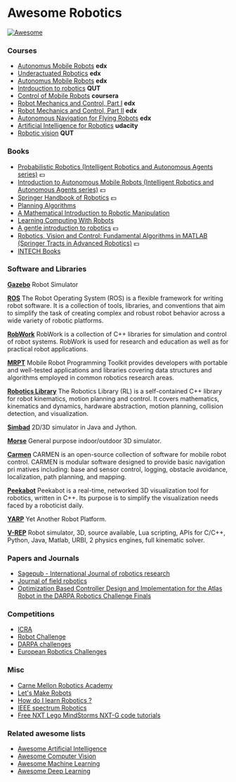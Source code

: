 Awesome Robotics
================

[![Awesome](https://cdn.rawgit.com/sindresorhus/awesome/d7305f38d29fed78fa85652e3a63e154dd8e8829/media/badge.svg)](https://github.com/sindresorhus/awesome)

### Courses ###
* [Autonomus Mobile Robots](https://courses.edx.org/courses/course-v1:ETHx+AMRx+1T2015/info)  **edx**
* [Underactuated Robotics](https://courses.edx.org/courses/course-v1:MITx+6.832x_2+3T2015/info) **edx**
* [Autonomus Mobile Robots](https://courses.edx.org/courses/ETHx/AMRx/1T2014/info) **edx**
* [Intrdouction to robotics](http://ocw.mit.edu/courses/mechanical-engineering/2-12-introduction-to-robotics-fall-2005/) **QUT**
* [Control of Mobile Robots](https://www.coursera.org/course/conrob) **coursera**
* [Robot Mechanics and Control, Part I](https://www.edx.org/course/robot-mechanics-control-part-i-snux-snu446-345-1x) **edx**
* [Robot Mechanics and Control, Part II](https://www.edx.org/course/robot-mechanics-control-part-ii-snux-snu446-345-2x) **edx**
* [Autonomous Navigation for Flying Robots](https://www.edx.org/course/autonomous-navigation-flying-robots-tumx-autonavx-0) **edx**
* [Artificial Intelligence for Robotics](https://www.udacity.com/course/artificial-intelligence-for-robotics--cs373) **udacity**
* [Robotic vision](https://www.qut.edu.au/study/short-courses-and-professional-development/short-courses/robotic-vision) **QUT**




### Books ###
* [Probabilistic Robotics (Intelligent Robotics and Autonomous Agents series)](http://www.amazon.com/Probabilistic-Robotics-Intelligent-Autonomous-Agents/dp/0262201623/)  :dollar:
* [Introduction to Autonomous Mobile Robots (Intelligent Robotics and Autonomous Agents series)](http://www.amazon.com/Introduction-Autonomous-Mobile-Intelligent-Robotics/dp/0262015358/)  :dollar:
* [Springer Handbook of Robotics](http://www.amazon.com/Springer-Handbook-Robotics-Bruno-Siciliano/dp/354023957X)  :dollar:
* [Planning Algorithms](http://planning.cs.uiuc.edu/)
* [A Mathematical Introduction to Robotic Manipulation](http://www.cds.caltech.edu/~murray/mlswiki/?title=First_edition)
* [Learning Computing With Robots](http://wiki.roboteducation.org/Introduction_to_Computer_Science_via_Robots)
* [A gentle introduction to robotics](http://www.amazon.com/Gentle-Introduction-ROS-Jason-OKane/dp/1492143235)  :dollar:
* [Robotics, Vision and Control: Fundamental Algorithms in MATLAB (Springer Tracts in Advanced Robotics)](http://www.amazon.com/Robotics-Vision-Control-Fundamental-Algorithms/dp/3642201431)  :dollar:
* [INTECH Books](http://www.intechopen.com/subjects/robotics)


### Software and Libraries ###
[**Gazebo**](http://gazebosim.org/)
Robot Simulator

[**ROS**](http://www.ros.org/)
The Robot Operating System (ROS) is a flexible framework for writing robot software. It is a collection of tools, libraries, and conventions that aim to simplify the task of creating complex and robust robot behavior across a wide variety of robotic platforms.

[**RobWork**](http://www.robwork.dk/jrobwork/)
RobWork is a collection of C++ libraries for simulation and control of robot systems. RobWork is used for research and education as well as for practical robot applications.

[**MRPT**](http://www.mrpt.org/)
Mobile Robot Programming Toolkit provides developers with portable and well-tested applications and libraries covering data structures and algorithms employed in common robotics research areas.

[**Robotics Library**](http://www.roboticslibrary.org/)
The Robotics Library (RL) is a self-contained C++ library for robot kinematics, motion planning and control. It covers mathematics, kinematics and dynamics, hardware abstraction, motion planning, collision detection, and visualization.

[**Simbad**](http://simbad.sourceforge.net/)
2D/3D simulator in Java and Jython.

[**Morse**](https://www.openrobots.org/wiki/morse/)
General purpose indoor/outdoor 3D simulator.

[**Carmen**](http://carmen.sourceforge.net/)
CARMEN is an open-source collection of software for mobile robot control. CARMEN is modular software designed to provide basic navigation pri
matives including: base and sensor control, logging, obstacle avoidance, localization, path planning, and mapping.

[**Peekabot**](http://www.peekabot.org/)
Peekabot is a real-time, networked 3D visualization tool for robotics, written in C++. Its purpose is to simplify the visualization needs faced by a roboticist daily.

[**YARP**](http://www.yarp.it/)
Yet Another Robot Platform.

[**V-REP**](http://www.coppeliarobotics.com/)
Robot simulator, 3D, source available, Lua scripting, APIs for C/C++, Python, Java, Matlab, URBI, 2 physics engines, full kinematic solver.

### Papers and Journals ###

* [Sagepub - International Journal of robotics research](http://www.ijrr.org/)
* [Journal of field robotics](http://www.journalfieldrobotics.org/Home.html)
* [Optimization Based Controller Design and Implementation for the
Atlas Robot in the DARPA Robotics Challenge Finals](https://www.cs.cmu.edu/~cga/drc/ICHR15_0025_MS.pdf)

### Competitions ###

* [ICRA](http://icra2015.org/conference/robot-challenges)
* [Robot Challenge](http://www.robotchallenge.org/)
* [DARPA challenges](http://www.theroboticschallenge.org/)
* [European Robotics Challenges](http://www.euroc-project.eu/)

### Misc ###

* [Carne Mellon Robotics Academy](http://education.rec.ri.cmu.edu/)
* [Let's Make Robots](http://letsmakerobots.com/)
* [How do I learn Robotics ?](https://www.quora.com/How-do-I-learn-robotics)
* [IEEE spectrum Robotics](http://spectrum.ieee.org/robotics)
* [Free NXT Lego MindStorms NXT-G code tutorials](http://www.drgraeme.net/DrGraeme-free-NXT-G-tutorials/ChV4.htm)

### Related awesome lists ###

* [Awesome Artificial Intelligence](https://github.com/owainlewis/awesome-artificial-intelligence)
* [Awesome Computer Vision](https://github.com/jbhuang0604/awesome-computer-vision)
* [Awesome Machine Learning](https://github.com/josephmisiti/awesome-machine-learning)
* [Awesome Deep Learning](https://github.com/ChristosChristofidis/awesome-deep-learning)
